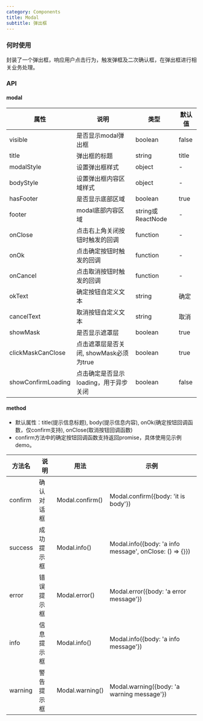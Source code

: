 ```yaml
---
category: Components
title: Modal
subtitle: 弹出框
---
```


### 何时使用

封装了一个弹出框，响应用户点击行为，触发弹框及二次确认框，在弹出框进行相关业务处理。

### API

#### modal
| 属性 | 说明 | 类型 | 默认值 |
| --- | --- | --- | --- |
| visible | 是否显示modal弹出框 | boolean | false |
| title | 弹出框的标题 | string | title |
| modalStyle | 设置弹出框样式 | object | - |
| bodyStyle | 设置弹出框内容区域样式 | object | - |
| hasFooter | 是否显示底部区域 | boolean | true |
| footer | modal底部内容区域| string或ReactNode | - |
| onClose | 点击右上角关闭按钮时触发的回调 | function | - |
| onOk | 点击确定按钮时触发的回调 | function | - |
| onCancel | 点击取消按钮时触发的回调 | function | - |
| okText | 确定按钮自定义文本 | string | 确定 |
| cancelText | 取消按钮自定义文本 | string | 取消 |
| showMask | 是否显示遮罩层 | boolean | true |
| clickMaskCanClose | 点击遮罩层是否关闭, showMask必须为true | boolean | true |
| showConfirmLoading | 点击确定是否显示loading，用于异步关闭 | boolean | false |


#### method
 - 默认属性：title(提示信息标题), body(提示信息内容), onOk(确定按钮回调函数，仅confirm支持), onClose(取消按钮回调函数)
 - confirm方法中的确定按钮回调函数支持返回promise，具体使用见示例demo。

| 方法名 | 说明 | 用法 | 示例 |
| --- | --- | --- | --- |
| confirm | 确认对话框 | Modal.confirm() | Modal.confirm({body: 'it is body'}) |
| success | 成功提示框 | Modal.info() | Modal.info({body: 'a info message', onClose: () => {}}) |
| error | 错误提示框 | Modal.error() | Modal.error({body: 'a error message'}) |
| info | 信息提示框 | Modal.info() | Modal.info({body: 'a info message'}) |
| warning | 警告提示框 | Modal.warning() | Modal.warning({body: 'a warning message'}) |

